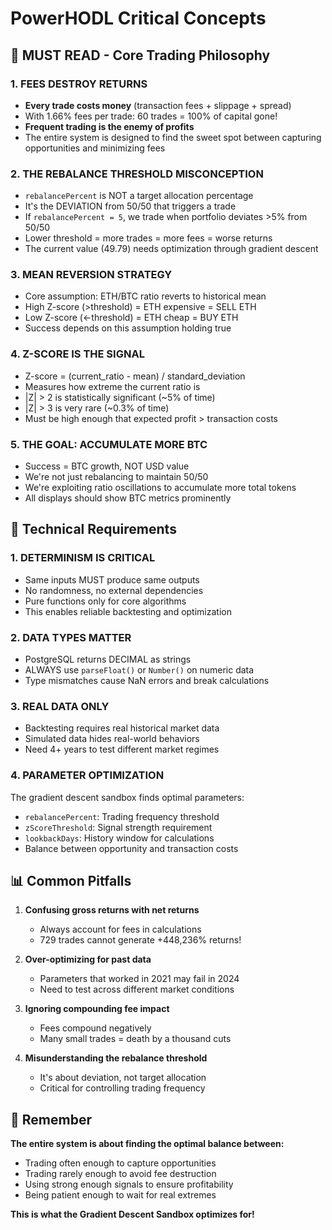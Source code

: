 # PowerHODL Critical Concepts

## 🚨 MUST READ - Core Trading Philosophy

### 1. FEES DESTROY RETURNS
- **Every trade costs money** (transaction fees + slippage + spread)
- With 1.66% fees per trade: 60 trades = 100% of capital gone!
- **Frequent trading is the enemy of profits**
- The entire system is designed to find the sweet spot between capturing opportunities and minimizing fees

### 2. THE REBALANCE THRESHOLD MISCONCEPTION
- `rebalancePercent` is NOT a target allocation percentage
- It's the DEVIATION from 50/50 that triggers a trade
- If `rebalancePercent = 5`, we trade when portfolio deviates >5% from 50/50
- Lower threshold = more trades = more fees = worse returns
- The current value (49.79) needs optimization through gradient descent

### 3. MEAN REVERSION STRATEGY
- Core assumption: ETH/BTC ratio reverts to historical mean
- High Z-score (>threshold) = ETH expensive = SELL ETH
- Low Z-score (<-threshold) = ETH cheap = BUY ETH
- Success depends on this assumption holding true

### 4. Z-SCORE IS THE SIGNAL
- Z-score = (current_ratio - mean) / standard_deviation
- Measures how extreme the current ratio is
- |Z| > 2 is statistically significant (~5% of time)
- |Z| > 3 is very rare (~0.3% of time)
- Must be high enough that expected profit > transaction costs

### 5. THE GOAL: ACCUMULATE MORE BTC
- Success = BTC growth, NOT USD value
- We're not just rebalancing to maintain 50/50
- We're exploiting ratio oscillations to accumulate more total tokens
- All displays should show BTC metrics prominently

## 🔧 Technical Requirements

### 1. DETERMINISM IS CRITICAL
- Same inputs MUST produce same outputs
- No randomness, no external dependencies
- Pure functions only for core algorithms
- This enables reliable backtesting and optimization

### 2. DATA TYPES MATTER
- PostgreSQL returns DECIMAL as strings
- ALWAYS use `parseFloat()` or `Number()` on numeric data
- Type mismatches cause NaN errors and break calculations

### 3. REAL DATA ONLY
- Backtesting requires real historical market data
- Simulated data hides real-world behaviors
- Need 4+ years to test different market regimes

### 4. PARAMETER OPTIMIZATION
The gradient descent sandbox finds optimal parameters:
- `rebalancePercent`: Trading frequency threshold
- `zScoreThreshold`: Signal strength requirement
- `lookbackDays`: History window for calculations
- Balance between opportunity and transaction costs

## 📊 Common Pitfalls

1. **Confusing gross returns with net returns**
   - Always account for fees in calculations
   - 729 trades cannot generate +448,236% returns!

2. **Over-optimizing for past data**
   - Parameters that worked in 2021 may fail in 2024
   - Need to test across different market conditions

3. **Ignoring compounding fee impact**
   - Fees compound negatively
   - Many small trades = death by a thousand cuts

4. **Misunderstanding the rebalance threshold**
   - It's about deviation, not target allocation
   - Critical for controlling trading frequency

## 🎯 Remember

**The entire system is about finding the optimal balance between:**
- Trading often enough to capture opportunities
- Trading rarely enough to avoid fee destruction
- Using strong enough signals to ensure profitability
- Being patient enough to wait for real extremes

**This is what the Gradient Descent Sandbox optimizes for!**
